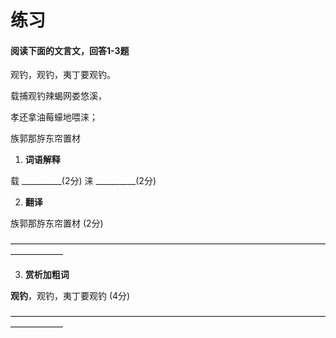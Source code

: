 # 练习

#### 阅读下面的文言文，回答1-3题

观钓，观钓，夷丁要观钓。

载捕观钓辣蝎网娄悠溪，

孝还拿油莓蠔地喂涞；

族郭那斿东帘置材

1. **词语解释**

载 __________(2分) 涞 __________(2分)

2. **翻译**

族郭那斿东帘置材 (2分)

——————————————————————————————————————————

3. **赏析加粗词**

**观钓**，观钓，夷丁要观钓 (4分)

——————————————————————————————————————————

